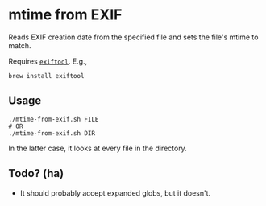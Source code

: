 mtime from EXIF
===============

Reads EXIF creation date from the specified file and sets the file's mtime to match.

Requires [`exiftool`](https://www.sno.phy.queensu.ca/~phil/exiftool/index.html). E.g.,

```
brew install exiftool
```

Usage
-----

```
./mtime-from-exif.sh FILE 
# OR
./mtime-from-exif.sh DIR
```

In the latter case, it looks at every file in the directory.

Todo? (ha)
----------

* It should probably accept expanded globs, but it doesn't.
